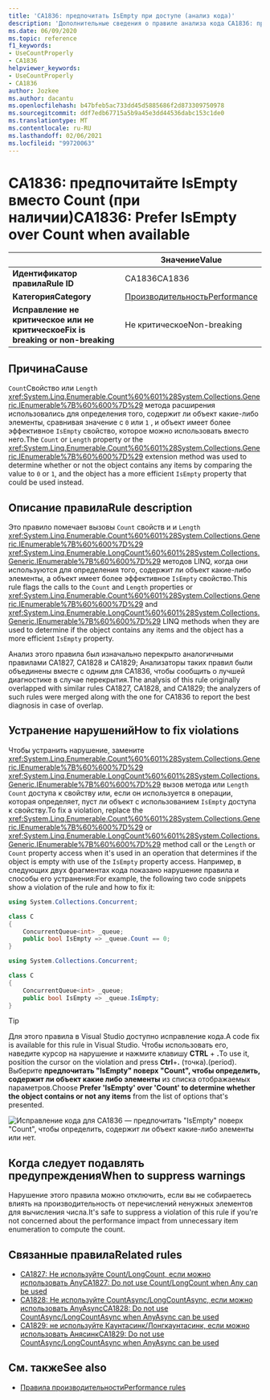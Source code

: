 ```yaml
---
title: 'CA1836: предпочитать IsEmpty при доступе (анализ кода)'
description: 'Дополнительные сведения о правиле анализа кода CA1836: предпочитать IsEmpty для счетчика, если доступно'
ms.date: 06/09/2020
ms.topic: reference
f1_keywords:
- UseCountProperly
- CA1836
helpviewer_keywords:
- UseCountProperly
- CA1836
author: Jozkee
ms.author: dacantu
ms.openlocfilehash: b47bfeb5ac733dd45d5885686f2d873309750978
ms.sourcegitcommit: ddf7edb67715a5b9a45e3dd44536dabc153c1de0
ms.translationtype: MT
ms.contentlocale: ru-RU
ms.lasthandoff: 02/06/2021
ms.locfileid: "99720063"
---
```

# <a name="ca1836-prefer-isempty-over-count-when-available"></a><span data-ttu-id="41138-103">CA1836: предпочитайте IsEmpty вместо Count (при наличии)</span><span class="sxs-lookup"><span data-stu-id="41138-103">CA1836: Prefer IsEmpty over Count when available</span></span>

| | <span data-ttu-id="41138-104">Значение</span><span class="sxs-lookup"><span data-stu-id="41138-104">Value</span></span> |
|-|-|
| <span data-ttu-id="41138-105">**Идентификатор правила**</span><span class="sxs-lookup"><span data-stu-id="41138-105">**Rule ID**</span></span> |<span data-ttu-id="41138-106">CA1836</span><span class="sxs-lookup"><span data-stu-id="41138-106">CA1836</span></span>|
| <span data-ttu-id="41138-107">**Категория**</span><span class="sxs-lookup"><span data-stu-id="41138-107">**Category**</span></span> |[<span data-ttu-id="41138-108">Производительность</span><span class="sxs-lookup"><span data-stu-id="41138-108">Performance</span></span>](performance-warnings.md)|
| <span data-ttu-id="41138-109">**Исправление не критическое или не критическое**</span><span class="sxs-lookup"><span data-stu-id="41138-109">**Fix is breaking or non-breaking**</span></span> |<span data-ttu-id="41138-110">Не критическое</span><span class="sxs-lookup"><span data-stu-id="41138-110">Non-breaking</span></span>|

## <a name="cause"></a><span data-ttu-id="41138-111">Причина</span><span class="sxs-lookup"><span data-stu-id="41138-111">Cause</span></span>

<span data-ttu-id="41138-112">`Count`Свойство или `Length` <xref:System.Linq.Enumerable.Count%60%601%28System.Collections.Generic.IEnumerable%7B%60%600%7D%29> метода расширения использовались для определения того, содержит ли объект какие-либо элементы, сравнивая значение с `0` или `1` , и объект имеет более эффективное `IsEmpty` свойство, которое можно использовать вместо него.</span><span class="sxs-lookup"><span data-stu-id="41138-112">The `Count` or `Length` property or the <xref:System.Linq.Enumerable.Count%60%601%28System.Collections.Generic.IEnumerable%7B%60%600%7D%29> extension method was used to determine whether or not the object contains any items by comparing the value to `0` or `1`, and the object has a more efficient `IsEmpty` property that could be used instead.</span></span>

## <a name="rule-description"></a><span data-ttu-id="41138-113">Описание правила</span><span class="sxs-lookup"><span data-stu-id="41138-113">Rule description</span></span>

<span data-ttu-id="41138-114">Это правило помечает вызовы `Count` свойств и и `Length` <xref:System.Linq.Enumerable.Count%60%601%28System.Collections.Generic.IEnumerable%7B%60%600%7D%29> <xref:System.Linq.Enumerable.LongCount%60%601%28System.Collections.Generic.IEnumerable%7B%60%600%7D%29> методов LINQ, когда они используются для определения того, содержит ли объект какие-либо элементы, а объект имеет более эффективное `IsEmpty` свойство.</span><span class="sxs-lookup"><span data-stu-id="41138-114">This rule flags the calls to the `Count` and `Length` properties or <xref:System.Linq.Enumerable.Count%60%601%28System.Collections.Generic.IEnumerable%7B%60%600%7D%29> and <xref:System.Linq.Enumerable.LongCount%60%601%28System.Collections.Generic.IEnumerable%7B%60%600%7D%29> LINQ methods when they are used to determine if the object contains any items and the object has a more efficient `IsEmpty` property.</span></span>

<span data-ttu-id="41138-115">Анализ этого правила был изначально перекрыто аналогичными правилами CA1827, CA1828 и CA1829; Анализаторы таких правил были объединены вместе с одним для CA1836, чтобы сообщить о лучшей диагностике в случае перекрытия.</span><span class="sxs-lookup"><span data-stu-id="41138-115">The analysis of this rule originally overlapped with similar rules CA1827, CA1828, and CA1829; the analyzers of such rules were merged along with the one for CA1836 to report the best diagnosis in case of overlap.</span></span>

## <a name="how-to-fix-violations"></a><span data-ttu-id="41138-116">Устранение нарушений</span><span class="sxs-lookup"><span data-stu-id="41138-116">How to fix violations</span></span>

<span data-ttu-id="41138-117">Чтобы устранить нарушение, замените <xref:System.Linq.Enumerable.Count%60%601%28System.Collections.Generic.IEnumerable%7B%60%600%7D%29> <xref:System.Linq.Enumerable.LongCount%60%601%28System.Collections.Generic.IEnumerable%7B%60%600%7D%29> вызов метода или `Length` `Count` доступа к свойству или, если он используется в операции, которая определяет, пуст ли объект с использованием `IsEmpty` доступа к свойству.</span><span class="sxs-lookup"><span data-stu-id="41138-117">To fix a violation, replace the <xref:System.Linq.Enumerable.Count%60%601%28System.Collections.Generic.IEnumerable%7B%60%600%7D%29> or <xref:System.Linq.Enumerable.LongCount%60%601%28System.Collections.Generic.IEnumerable%7B%60%600%7D%29> method call or the `Length` or `Count` property access when it's used in an operation that determines if the object is empty with use of the `IsEmpty` property access.</span></span> <span data-ttu-id="41138-118">Например, в следующих двух фрагментах кода показано нарушение правила и способы его устранения:</span><span class="sxs-lookup"><span data-stu-id="41138-118">For example, the following two code snippets show a violation of the rule and how to fix it:</span></span>

```csharp
using System.Collections.Concurrent;

class C
{
    ConcurrentQueue<int> _queue;
    public bool IsEmpty => _queue.Count == 0;
}
```

```csharp
using System.Collections.Concurrent;

class C
{
    ConcurrentQueue<int> _queue;
    public bool IsEmpty => _queue.IsEmpty;
}
```

> [!TIP]
> <span data-ttu-id="41138-119">Для этого правила в Visual Studio доступно исправление кода.</span><span class="sxs-lookup"><span data-stu-id="41138-119">A code fix is available for this rule in Visual Studio.</span></span> <span data-ttu-id="41138-120">Чтобы использовать его, наведите курсор на нарушение и нажмите клавишу **CTRL** + **.**</span><span class="sxs-lookup"><span data-stu-id="41138-120">To use it, position the cursor on the violation and press **Ctrl**+**.**</span></span> <span data-ttu-id="41138-121">(точка).</span><span class="sxs-lookup"><span data-stu-id="41138-121">(period).</span></span> <span data-ttu-id="41138-122">Выберите **предпочитать "IsEmpty" поверх "Count", чтобы определить, содержит ли объект какие либо элементы** из списка отображаемых параметров.</span><span class="sxs-lookup"><span data-stu-id="41138-122">Choose **Prefer 'IsEmpty' over 'Count' to determine whether the object contains or not any items** from the list of options that's presented.</span></span>
>
> ![Исправление кода для CA1836 — предпочитать "IsEmpty" поверх "Count", чтобы определить, содержит ли объект какие-либо элементы или нет.](media/ca1836-codefix.png)

## <a name="when-to-suppress-warnings"></a><span data-ttu-id="41138-124">Когда следует подавлять предупреждения</span><span class="sxs-lookup"><span data-stu-id="41138-124">When to suppress warnings</span></span>

<span data-ttu-id="41138-125">Нарушение этого правила можно отключить, если вы не собираетесь влиять на производительность от перечислений ненужных элементов для вычисления числа.</span><span class="sxs-lookup"><span data-stu-id="41138-125">It's safe to suppress a violation of this rule if you're not concerned about the performance impact from unnecessary item enumeration to compute the count.</span></span>

## <a name="related-rules"></a><span data-ttu-id="41138-126">Связанные правила</span><span class="sxs-lookup"><span data-stu-id="41138-126">Related rules</span></span>

- [<span data-ttu-id="41138-127">CA1827: Не используйте Count/LongCount, если можно использовать Any</span><span class="sxs-lookup"><span data-stu-id="41138-127">CA1827: Do not use Count/LongCount when Any can be used</span></span>](ca1827.md)
- [<span data-ttu-id="41138-128">CA1828: Не используйте CountAsync/LongCountAsync, если можно использовать AnyAsync</span><span class="sxs-lookup"><span data-stu-id="41138-128">CA1828: Do not use CountAsync/LongCountAsync when AnyAsync can be used</span></span>](ca1828.md)
- [<span data-ttu-id="41138-129">CA1829: не используйте Каунтасинк/Лонгкаунтасинк, если можно использовать Анясинк</span><span class="sxs-lookup"><span data-stu-id="41138-129">CA1829: Do not use CountAsync/LongCountAsync when AnyAsync can be used</span></span>](ca1828.md)

## <a name="see-also"></a><span data-ttu-id="41138-130">См. также</span><span class="sxs-lookup"><span data-stu-id="41138-130">See also</span></span>

- [<span data-ttu-id="41138-131">Правила производительности</span><span class="sxs-lookup"><span data-stu-id="41138-131">Performance rules</span></span>](performance-warnings.md)
